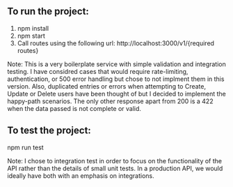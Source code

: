 ## To run the project:
1. npm install
2. npm start
3. Call routes using the following url: http://localhost:3000/v1/{required routes}

Note: This is a very boilerplate service with simple validation and integration testing. 
I have considred cases that would require rate-limiting, authentication, or 500 error handling but chose 
to not implment them in this version. Also, duplicated entries or errors when attempting to Create, Update or Delete
users have been thought of but I decided to implement the happy-path scenarios. The only other response apart from 200
is a 422 when the data passed is not complete or valid. 

## To test the project: 
npm run test

Note: I chose to integration test in order to focus on the functionality of the API rather than the details of 
small unit tests. In a production API, we would ideally have both with an emphasis on integrations.